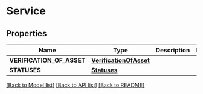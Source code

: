 # Service

## Properties
Name | Type | Description | Notes
------------ | ------------- | ------------- | -------------
**VERIFICATION_OF_ASSET** | [**VerificationOfAsset**](VerificationOfAsset.md) |  | 
**STATUSES** | [**Statuses**](Statuses.md) |  | 

[[Back to Model list]](../README.md#documentation-for-models) [[Back to API list]](../README.md#documentation-for-api-endpoints) [[Back to README]](../README.md)


